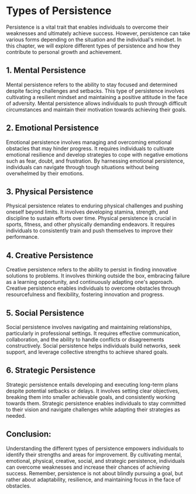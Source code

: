 Types of Persistence
===============================

Persistence is a vital trait that enables individuals to overcome their weaknesses and ultimately achieve success. However, persistence can take various forms depending on the situation and the individual's mindset. In this chapter, we will explore different types of persistence and how they contribute to personal growth and achievement.

1\. Mental Persistence
---------------------

Mental persistence refers to the ability to stay focused and determined despite facing challenges and setbacks. This type of persistence involves cultivating a resilient mindset and maintaining a positive attitude in the face of adversity. Mental persistence allows individuals to push through difficult circumstances and maintain their motivation towards achieving their goals.

2\. Emotional Persistence
------------------------

Emotional persistence involves managing and overcoming emotional obstacles that may hinder progress. It requires individuals to cultivate emotional resilience and develop strategies to cope with negative emotions such as fear, doubt, and frustration. By harnessing emotional persistence, individuals can navigate through tough situations without being overwhelmed by their emotions.

3\. Physical Persistence
-----------------------

Physical persistence relates to enduring physical challenges and pushing oneself beyond limits. It involves developing stamina, strength, and discipline to sustain efforts over time. Physical persistence is crucial in sports, fitness, and other physically demanding endeavors. It requires individuals to consistently train and push themselves to improve their performance.

4\. Creative Persistence
-----------------------

Creative persistence refers to the ability to persist in finding innovative solutions to problems. It involves thinking outside the box, embracing failure as a learning opportunity, and continuously adapting one's approach. Creative persistence enables individuals to overcome obstacles through resourcefulness and flexibility, fostering innovation and progress.

5\. Social Persistence
---------------------

Social persistence involves navigating and maintaining relationships, particularly in professional settings. It requires effective communication, collaboration, and the ability to handle conflicts or disagreements constructively. Social persistence helps individuals build networks, seek support, and leverage collective strengths to achieve shared goals.

6\. Strategic Persistence
------------------------

Strategic persistence entails developing and executing long-term plans despite potential setbacks or delays. It involves setting clear objectives, breaking them into smaller achievable goals, and consistently working towards them. Strategic persistence enables individuals to stay committed to their vision and navigate challenges while adapting their strategies as needed.

Conclusion:
-----------

Understanding the different types of persistence empowers individuals to identify their strengths and areas for improvement. By cultivating mental, emotional, physical, creative, social, and strategic persistence, individuals can overcome weaknesses and increase their chances of achieving success. Remember, persistence is not about blindly pursuing a goal, but rather about adaptability, resilience, and maintaining focus in the face of obstacles.
